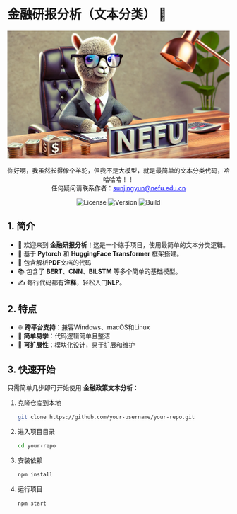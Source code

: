# 金融研报分析（文本分类） 🌟

<p align="center">
  <img src="logo.png" alt="Project Banner" width="600">
</p>
<p align="center">
  你好啊，我虽然长得像个羊驼，但我不是大模型，就是最简单的文本分类代码，哈哈哈哈！！<br>
  任何疑问请联系作者：<a href="mailto:sunjingyun@nefu.edu.cn" style="color: blue; text-decoration: underline;">sunjingyun@nefu.edu.cn</a>
</p>
<p align="center">
  <img src="https://img.shields.io/badge/license-MIT-blue" alt="License">
  <img src="https://img.shields.io/badge/miao~-miao~-yellow" alt="Version">
  <img src="https://img.shields.io/badge/Hello-HeiHei!-brightgreen" alt="Build">
</p>

## 1. 简介 

- 🎉 欢迎来到 **金融研报分析**！这是一个练手项目，使用最简单的文本分类逻辑。
- 🔧 基于 **Pytorch** 和 **HuggingFace Transformer** 框架搭建。
- 📄 包含解析**PDF**文档的代码
- 📚 包含了 **BERT**、**CNN**、**BiLSTM** 等多个简单的基础模型。
- ✍️ 每行代码都有**注释**，轻松入门**NLP**。

## 2. 特点

- 🌐 **跨平台支持**：兼容Windows、macOS和Linux
- 🚀 **简单易学**：代码逻辑简单且整洁
- 🧩 **可扩展性**：模块化设计，易于扩展和维护

## 3. 快速开始

只需简单几步即可开始使用 **金融政策文本分析**：

1. 克隆仓库到本地
    ```bash
    git clone https://github.com/your-username/your-repo.git
    ```
2. 进入项目目录
    ```bash
    cd your-repo
    ```
3. 安装依赖
    ```bash
    npm install
    ```
4. 运行项目
    ```bash
    npm start
    ```
